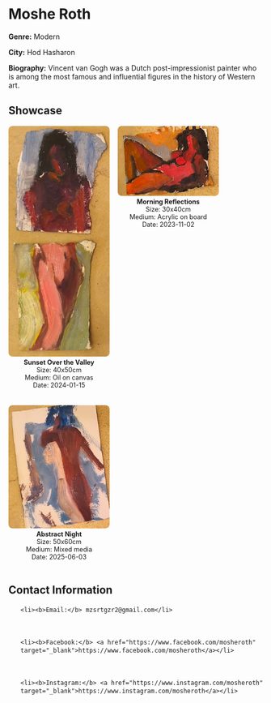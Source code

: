 <h1>Moshe Roth</h1>

**Genre:** Modern

**City:** Hod Hasharon

**Biography:**
Vincent van Gogh was a Dutch post-impressionist painter who is among the most famous and influential figures in the history of Western art.


## Showcase
<div style="display: flex; flex-wrap: wrap; gap: 16px;">

  <div style="text-align:center; margin-bottom:16px;">
    <a href="/assets/artists/mosheroth/1.png" target="_blank">
      <img src="/assets/artists/mosheroth/1.png" alt="Moshe Roth" style="width:200px; height:auto; object-fit:cover; border-radius:8px; display:block; margin:0 auto;" />
    </a>
    <div style="font-size:0.9em; margin-top:4px;">
      <b>Sunset Over the Valley</b><br>
      Size: 40x50cm<br>
      Medium: Oil on canvas<br>
      Date: 2024-01-15
    </div>
  </div>

  <div style="text-align:center; margin-bottom:16px;">
    <a href="/assets/artists/mosheroth/2.png" target="_blank">
      <img src="/assets/artists/mosheroth/2.png" alt="Moshe Roth" style="width:200px; height:auto; object-fit:cover; border-radius:8px; display:block; margin:0 auto;" />
    </a>
    <div style="font-size:0.9em; margin-top:4px;">
      <b>Morning Reflections</b><br>
      Size: 30x40cm<br>
      Medium: Acrylic on board<br>
      Date: 2023-11-02
    </div>
  </div>

  <div style="text-align:center; margin-bottom:16px;">
    <a href="/assets/artists/mosheroth/Screenshot%202025-06-03%20at%2022.39.08.png" target="_blank">
      <img src="/assets/artists/mosheroth/Screenshot%202025-06-03%20at%2022.39.08.png" alt="Moshe Roth" style="width:200px; height:auto; object-fit:cover; border-radius:8px; display:block; margin:0 auto;" />
    </a>
    <div style="font-size:0.9em; margin-top:4px;">
      <b>Abstract Night</b><br>
      Size: 50x60cm<br>
      Medium: Mixed media<br>
      Date: 2025-06-03
    </div>
  </div>

</div>



## Contact Information
<ul>

  
    <li><b>Email:</b> mzsrtgzr2@gmail.com</li>
  

  
    <li><b>Facebook:</b> <a href="https://www.facebook.com/mosheroth" target="_blank">https://www.facebook.com/mosheroth</a></li>
  

  
    <li><b>Instagram:</b> <a href="https://www.instagram.com/mosheroth" target="_blank">https://www.instagram.com/mosheroth</a></li>
  

</ul>
